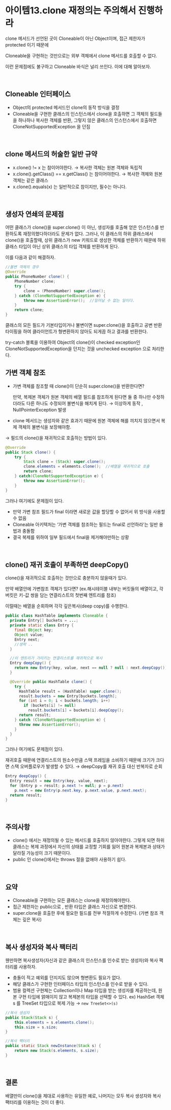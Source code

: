 # 아이템13.clone 재정의는 주의해서 진행하라

clone 메서드가 선언된 곳이 Cloneable이 아닌 Object이며, 접근 제한자가 protected 이기 때문에

Cloneable을 구현하는 것만으로는 외부 객체에서 clone 메서드를 호출할 수 없다.

이런 문제점에도 불구하고 Cloneable 바식은 널리 쓰인다. 이에 대해 알아보자.

<br>

## Cloneable 인터페이스

- Object의 protected 메서드인 clone의 동작 방식을 결정
- Cloneable을 구현한 클래스의 인스턴스에서 clone을 호출하면 그 객체의 필드들을 하나하나 복사한 객체를 반환, 그렇지 않은 클래스의 인스턴스에서 호출하면 CloneNotSupportedException 을 던짐

<br>

## clone 메서드의 허술한 일반 규약

- x.clone() != x 는 참이어야한다. → 복사한 객체는 원본 객체와 독립적
- x.clone().getClass() == x.getClass() 는 참이어야한다. → 복사한 객체와 원본 객체는 같은 클래스
- x.clone().equals(x) 는 일반적으로 참이지만, 필수는 아니다.

<br>

## 생성자 연쇄의 문제점

어떤 클래스가 clone()을 super.clone() 이 아닌, 생성자를 호출해 얻은 인스턴스를 반환하도록 재정의했다하더라도 문제가 없다. 그러나, 이 클래스의 하위 클래스에서 clone()을 호출할때, 상위 클래스가 new 키워드로 생성한 객체를 반환하기 때문에 하위 클래스 타입이 아닌 상위 클래스의 타입 객체를 반환하게 된다. 

이를 다음과 같이 해결하자.

```java
//불변 객체의 경우
@Override
public PhoneNumber clone() {
    PhoneNumber clone;
    try {
        clone = (PhoneNumber) super.clone();
    } catch (CloneNotSupportedException e) {
        throw new AssertionError();  //일어날 수 없는 일이다.
    }
    return clone;
}
```

 클래스의 모든 필드가 기본타입이거나 불변이면 super.clone()을 호출하고 공변 반환 타이핑을 하여 클라이언트가 형변환하지 않아도 되게끔 하고 결과를 반환한다.

try-catch 블록을 이용하여 Object의 clone()이 checked exception인 CloneNotSupportedException을 던지는 것을 unchecked exception 으로 처리한다.

## 가변 객체 참조

- 가변 객체를 참조할 때 clone()이 단순히 super.clone()을 반환한다면?
    
    만약, 복제본 객체가 원본 객체의 배열 필드를 참조하게 된다면 둘 중 하나만 수정하더라도 다른 하나도 수정되어 불변식을 해치게 된다. → 이상하게 동작 , NullPointerException 발생
    
- clone 메서드는 생성자와 같은 효과기 때문에 원본 객체에 해를 끼치지 않으면서 복제 객체의 불변식을 보장해야함.

→ 필드의 clone()을 재귀적으로 호출하는 방법이 있다.

```java
@Override
public Stack clone() {
    try {
        Stack clone = (Stack) super.clone();
        clone.elements = elements.clone();  //배열을 재귀적으로 호출
        return clone;
    } catch(CloneNotSupportedException e) {
        throw new AssertionError();
    }
}
```

그러나 여기에도 문제점이 있다.

- 만약 가변 참조 필드가 final 이라면 새로운 값을 할당할 수 없어서 위 방식을 사용할 수 없음
- Cloneable 아키텍처는 ‘가변 객체를 참조하는 필드는 final로 선언하라’는 일반 용법과 충돌함
- 결국 복제를 위하여 일부 필드에서 final을 제거해야만하는 상황

<br>

## clone() 재귀 호출이 부족하면 deepCopy()

clone()을 재귀적으로 호출하는 것만으로 충분하지 않을때가 있다.

만약 배열안에 가변참조 객체가 있다면? (ex.해시테이블 내부는 버킷들의 배열이고, 각 버킷은 키-값 쌍을 담는 연결리스트의 첫번째 엔트리를 참조)

이럴때는 배열을 순회하며 각각 깊은복사(deep copy)를 수행한다. 

```java
public class HashTable implements Cloneable {
  private Entry[] buckets = ...;
  private static class Entry {
    final Object key;
    Object value;
    Entry next;
    //생략 ..
  }

  //이 엔트리가 가리키는 연결리스트를 재귀적으로 복사 
  Entry deepCopy() {
    return new Entry(key, value, next == null ? null : next.deepCopy());
  }

  @Override public HashTable clone() {
    try {
      HashTable result = (HashTable) super.clone();
      result.buckets = new Entry[buckets.length];
      for (int i = 0; i < buckets.length; i++)
        if (buckets[i] != null)
          result.buckets[i] = buckets[i].deepCopy();
      return result;
    } catch (CloneNotSupportedException e) {
      throw new AssertionError();
    }
  }
}
```

그러나 여기에도 문제점이 있다.

재귀호출 때문에 연결리스트의 원소수만큼 스택 프레임을 소비하기 때문에 크기가 크다면 스택 오버플로우가 발생할 수 있다. → deepCopy를 재귀 호출 대신 반복자로 순회

```java
Entry deepCopy() {
  Entry result = new Entry(key, value, next);
  for (Entry p = result; p.next != null; p = p.next)
    p.next = new Entry(p.next.key, p.next.value, p.next.next);
  return result;
}
```

<br>

## 주의사항

- clone() 에서는 재정의될 수 있는 메서드를 호출하지 않아야한다. 그렇게 되면 하위 클래스는 복제 과정에서 자신의 상태를 교정할 기회를 잃어 원본과 복제본과 상태가 달라질 가능성이 크기 때문이다.
- public 인 clone()에서는 throws 절을 없애야 사용하기 쉽다.

<br>

## 요약

- Cloneable을 구현하는 모든 클래스는 clone을 재정의해야한다.
- 접근 제한자는 public으로 , 반환 타입은 클래스 자신으로 변경한다.
- super.clone을 호출한 후에 필요한 필드를 전부 적절하게 수정한다. (가변 참조 객체는 깊은 복사)

<br>

## 복사 생성자와 복사 팩터리

웬만하면 복사생성자(자신과 같은 클래스의 인스턴스를 인수로 받는 생성자)와 복사 팩터리를 사용하자.

- 충돌이 적고 예외를 던지지도 않으며 형변환도 필요가 없다.
- 해당 클래스가 구현한 인터페이스 타입의 인스턴스를 인수로 받을 수 있다.
- 범용 컬렉션 구현체는 Collection이나 Map 타입을 받는 생성자를 제공하는데, 원본 구현 타입에 얽매이지 않고 복제본의 타입을 선택할 수 있다. 
ex) HashSet 객체 s 를 TreeSet 타입으로 복제 가능 → `new TreeSet<>(s)`

```java
//복사 생성자
public Stack(Stack s) {
    this.elements = s.elements.clone();
    this.size = s.size;
}

//복사 팩터리
public static Stack newInstance(Stack s) {
    return new Stack(s.elements, s.size);
}
```

<br>

## 결론

배열만이 clone()을 제대로 사용하는 유일한 예로, 나머지는 모두 복사 생성자와 복사 팩터리를 이용하는 것이 더 좋다.